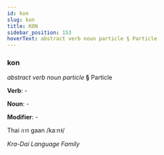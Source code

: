 ```yaml
---
id: kon
slug: kon
title: KON
sidebar_position: 153
hoverText: abstract verb noun particle § Particle
---
```


### kon

*abstract verb noun particle* **§** Particle

**Verb**: -

**Noun**: -

**Modifier**: -

Thai การ gaan /kaːn˧/

*Kra-Dai Language Family*